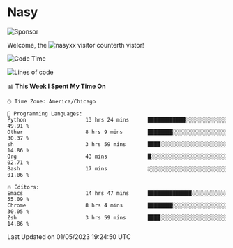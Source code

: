 # Nasy

<!--
<p align="center">
<img height="200" src="https://github-readme-stats.vercel.app/api?username=nasyxx&count_private=true&show_icons=true&theme=dracula&include_all_commits=true"/>
<img height="200" src="https://github-readme-stats.vercel.app/api/top-langs/?username=nasyxx&theme=dracula&hide=html,jupyter+notebook&count_private=true&show_icons=true"/>
</p>

  
----------------
-->

![Sponsor](https://img.shields.io/static/v1.svg?label=Sponsor&message=%E2%9D%A4&logo=GitHub&style=flat&color=pink)
 
Welcome, the ![nasyxx visitor counter](https://count.getloli.com/get/@nasyxx?theme=rule34)th vistor!
 
<!--START_SECTION:waka-->
![Code Time](http://img.shields.io/badge/Code%20Time-3%2C465%20hrs%2020%20mins-blue)

![Lines of code](https://img.shields.io/badge/From%20Hello%20World%20I%27ve%20Written-6.2%20million%20lines%20of%20code-blue)

📊 **This Week I Spent My Time On** 

```text
🕑︎ Time Zone: America/Chicago

💬 Programming Languages: 
Python                   13 hrs 24 mins      ████████████░░░░░░░░░░░░░   49.91 % 
Other                    8 hrs 9 mins        ████████░░░░░░░░░░░░░░░░░   30.37 % 
sh                       3 hrs 59 mins       ████░░░░░░░░░░░░░░░░░░░░░   14.86 % 
Org                      43 mins             █░░░░░░░░░░░░░░░░░░░░░░░░   02.71 % 
Bash                     17 mins             ░░░░░░░░░░░░░░░░░░░░░░░░░   01.06 % 

🔥 Editors: 
Emacs                    14 hrs 47 mins      ██████████████░░░░░░░░░░░   55.09 % 
Chrome                   8 hrs 4 mins        ████████░░░░░░░░░░░░░░░░░   30.05 % 
Zsh                      3 hrs 59 mins       ████░░░░░░░░░░░░░░░░░░░░░   14.86 % 
```


 Last Updated on 01/05/2023 19:24:50 UTC
<!--END_SECTION:waka-->

<!-- ![visitors](https://visitor-badge.laobi.icu/badge?page_id=nasyxx.nasyxx) -->
